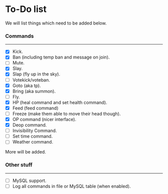 To-Do list
====

We will list things which need to be added below.

### Commands
---

- [x] Kick.
- [x] Ban (including temp ban and message on join).
- [ ] Mute.
- [x] Slay.
- [x] Slap (fly up in the sky).
- [ ] Votekick/voteban.
- [x] Goto (aka tp).
- [x] Bring (aka summon).
- [ ] Fly.
- [x] HP (heal command and set health command).
- [x] Feed (feed command)
- [ ] Freeze (make them able to move their head though).
- [x] OP command (nicer interface).
- [x] Deop command.
- [ ] Invisibility Command.
- [ ] Set time command.
- [ ] Weather command.

More will be added.

### Other stuff
---
- [ ] MySQL support.
- [ ] Log all commands in file or MySQL table (when enabled).